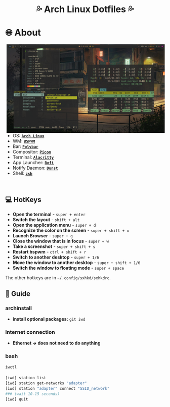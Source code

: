 <h1 align="center"> 💦 Arch Linux Dotfiles 💦 </h1>

<!-- INFORMATION -->
<h1 align="left"> 🌐 About</h1> 

<img src="demonstration/1.png" alt="rice" align="right" width="500px">

</br>

 - OS: [**`Arch Linux`**](https://archlinux.org/)
 - WM: [**`BSPWM`**](https://github.com/baskerville/bspwm)
 - Bar: [**`Polybar`**](https://github.com/polybar/polybar)
 - Compositor: [**`Picom`**](https://github.com/yshui/picom)
 - Terminal: [**`Alacritty`**](https://github.com/alacritty/alacritty)
 - App Launcher: [**`Rofi`**](https://github.com/davatorium/rofi)
 - Notify Daemon: [**`Dunst`**](https://github.com/dunst-project/dunst)
 - Shell: [**`zsh`**](https://github.com/zsh-users/zsh)

</br>

<!-- HOTKEYS -->
## 💻 HotKeys
* **Open the terminal** - `super + enter`
* **Switch the layout** - `shift + alt`
* **Open the application menu** - `super + d`
* **Recognize the color on the screen** - `super + shift + x`
* **Launch Browser** - `super + g`
* **Close the window that is in focus** - `super + w`
* **Take a screenshot** - `super + shift + s`
* **Restart bspwm** - `ctrl + shift + r`
* **Switch to another desktop** - `super + 1/6`
* **Move the window to another desktop** - `super + shift + 1/6`
* **Switch the window to floating mode** - `super + space`

The other hotkeys are in `~/.config/sxhkd/sxhkdrc`.


## 📣 Guide

### **archinstall**

* **install optional packages:** `git iwd`

### Internet connection
* **Ethernet  → does not need to do anything**

### bash
```sh 
iwctl

[iwd] station list
[iwd] station get-networks "adapter"
[iwd] station "adapter" connect "SSID_network"
### (wait 10-15 seconds)
[iwd] quit